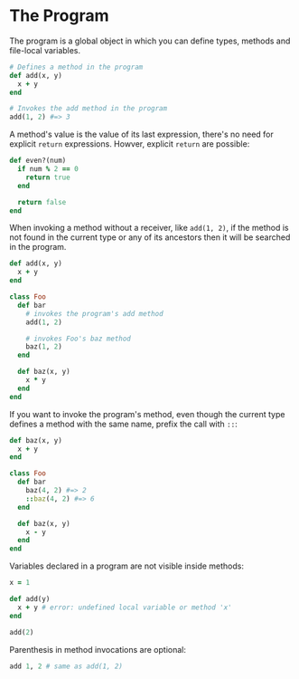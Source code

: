 # The Program

The program is a global object in which you can define types, methods and file-local variables.

```ruby
# Defines a method in the program
def add(x, y)
  x + y
end

# Invokes the add method in the program
add(1, 2) #=> 3
```

A method's value is the value of its last expression, there's no need for explicit `return` expressions. Howver, explicit `return` are possible:

```ruby
def even?(num)
  if num % 2 == 0
    return true
  end

  return false
end
```

When invoking a method without a receiver, like `add(1, 2)`, if the method is not found in the current type or any of its ancestors then it will be searched in the program.

```ruby
def add(x, y)
  x + y
end

class Foo
  def bar
    # invokes the program's add method
    add(1, 2)

    # invokes Foo's baz method
    baz(1, 2)
  end

  def baz(x, y)
    x * y
  end
end
```

If you want to invoke the program's method, even though the current type defines a method with the same name, prefix the call with `::`:

```ruby
def baz(x, y)
  x + y
end

class Foo
  def bar
    baz(4, 2) #=> 2
    ::baz(4, 2) #=> 6
  end

  def baz(x, y)
    x - y
  end
end
```

Variables declared in a program are not visible inside methods:

```ruby
x = 1

def add(y)
  x + y # error: undefined local variable or method 'x'
end

add(2)
```

Parenthesis in method invocations are optional:

```ruby
add 1, 2 # same as add(1, 2)
```
